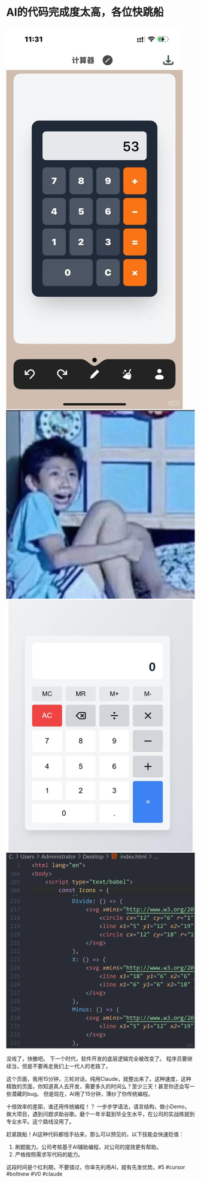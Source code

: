 # AI的代码完成度太高，各位快跳船

 ![](img/c9ccbfd0-e450-402b-97f1-c12a632fa5f4.jpg)
![](img/151cab9a-cc05-46b8-ae75-c3bbd2908821.jpg)
![](img/b7af0076-c41d-41cc-895f-594e43b64550.jpg)
![](img/2b672d96-c3f1-4db2-9706-0d4d69c04dee.jpg)
 
没戏了，快撤吧。
下一个时代，软件开发的底层逻辑完全被改变了。
程序员要继续当，但是不要再走我们上一代人的老路了。
 
这个页面，我用15分钟，三轮对话，纯用Claude，就整出来了。这种速度，这种精致的页面，你知道真人去开发，需要多久的时间么？至少三天！甚至你还会写一些潜藏的bug。
但是现在，AI用了15分钟，薄纱了你传统编程。
 
十倍效率的差距，谁还用传统编程！？
一步步学语法，语言结构，做小Demo，做大项目，遇到问题求助谷歌。磨个一年半载到毕业生水平，在公司的实战练就到专业水平。这个路线没用了。
 
赶紧跳船！AI这种代码都信手拈来，那么可以预见的，以下技能会快速贬值：
1. 刷题能力。公司考核基于AI辅助编程，对公司的提效更有帮助。
2. 严格按照需求写代码的能力。
 
这段时间是个红利期，不要错过，你率先利用AI，就有先发优势。#5
﻿#cursor﻿ ﻿#boltnew﻿ ﻿#V0﻿ ﻿#claude